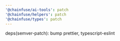```yaml
---
'@chainfuse/ai-tools': patch
'@chainfuse/helpers': patch
'@chainfuse/types': patch
---
```


deps(semver-patch): bump prettier, typescript-eslint
